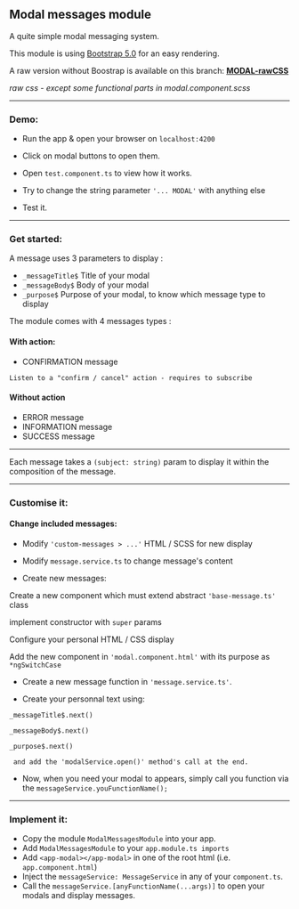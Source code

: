 ## Modal messages module

A quite simple modal messaging system.

This module is using [Bootstrap 5.0](https://getbootstrap.com/docs/5.0/getting-started/introduction/) for an easy rendering.

A raw version without Boostrap is available on this branch: [**MODAL-rawCSS**](https://github.com/LaurentLoi/Tool-Box/tree/MODAL-rawCSS)

*raw css - except some functional parts in modal.component.scss*

---
### Demo:

- Run the app & open your browser on `localhost:4200`

- Click on modal buttons to open them.

- Open `test.component.ts` to view how it works.

- Try to change the string parameter `'... MODAL'` with anything else

- Test it.

---

### Get started:

A message uses 3 parameters to display :
- `_messageTitle$` Title of your modal
- `_messageBody$` Body of your modal
- `_purpose$` Purpose of your modal, to know which message type to display


The module comes with 4 messages types :
#### With action: 
- CONFIRMATION message 

`Listen to a "confirm / cancel" action - requires to subscribe`

#### Without action
- ERROR message
- INFORMATION message
- SUCCESS message
---
Each message takes a `(subject: string)` param to display it within the composition of the message.

---
### Customise it:

#### Change included messages: 

- Modify `'custom-messages > ...'` HTML / SCSS for new display

- Modify `message.service.ts` to change message's content

- Create new messages: 

Create a new component which must extend abstract `'base-message.ts'` class

implement constructor with `super` params

Configure your personal HTML / CSS display

Add the new component in `'modal.component.html'` with its purpose as `*ngSwitchCase`

- Create a new message function in `'message.service.ts'`. 

- Create your personnal text using:
 ```
 _messageTitle$.next()
 
 _messageBody$.next()
 
 _purpose$.next()
  
  and add the 'modalService.open()' method's call at the end.
```
- Now, when you need your modal to appears, simply call you function via the `messageService.youFunctionName();`

---

### Implement it:

- Copy the module `ModalMessagesModule` into your app.
- Add `ModalMessagesModule` to your `app.module.ts imports`
- Add `<app-modal></app-modal>` in one of the root html (i.e. `app.component.html`)
- Inject the `messageService: MessageService` in any of your `component.ts`.
- Call the `messageService.[anyFunctionName(...args)]` to open your modals and display messages.
